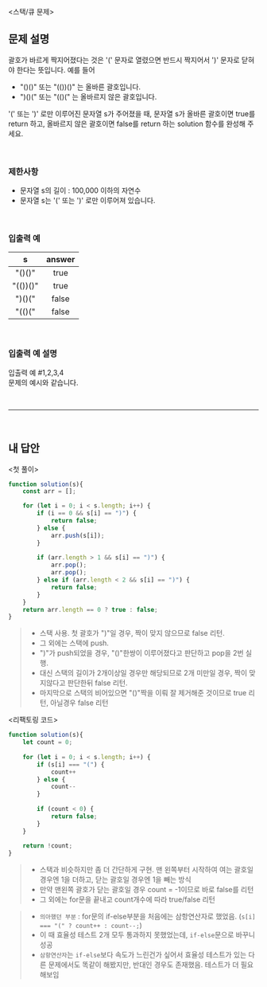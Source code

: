 <스택/큐 문제>

## 문제 설명
괄호가 바르게 짝지어졌다는 것은 '(' 문자로 열렸으면 반드시 짝지어서 ')' 문자로 닫혀야 한다는 뜻입니다. 예를 들어

* "()()" 또는 "(())()" 는 올바른 괄호입니다.
* ")()(" 또는 "(()(" 는 올바르지 않은 괄호입니다.

'(' 또는 ')' 로만 이루어진 문자열 s가 주어졌을 때, 문자열 s가 올바른 괄호이면 true를 return 하고, 올바르지 않은 괄호이면 false를 return 하는 solution 함수를 완성해 주세요.

<br>

### 제한사항
* 문자열 s의 길이 : 100,000 이하의 자연수
* 문자열 s는 '(' 또는 ')' 로만 이루어져 있습니다.

<br>

### 입출력 예
|s|answer|
|:---:|:---:|
|"()()"|true|
|"(())()"|true|
|")()("|false|
|"(()("|false|

<br>

### 입출력 예 설명
입출력 예 #1,2,3,4
<br>
문제의 예시와 같습니다.

<br>

---

<br>

## 내 답안
<첫 풀이>
```JavaScript
function solution(s){
    const arr = [];

    for (let i = 0; i < s.length; i++) {
        if (i == 0 && s[i] == ")") {
            return false;
        } else {
            arr.push(s[i]);
        }
        
        if (arr.length > 1 && s[i] == ")") {
            arr.pop();
            arr.pop();
        } else if (arr.length < 2 && s[i] == ")") {
            return false;
        }
    }
    return arr.length == 0 ? true : false;
}
```
> * 스택 사용. 첫 괄호가 ")"일 경우, 짝이 맞지 않으므로 false 리턴.
> * 그 외에는 스택에 push.   
> * ")"가 push되었을 경우, "()"한쌍이 이루어졌다고 판단하고 pop을 2번 실행.   
> * 대신 스택의 길이가 2개이상일 경우만 해당되므로 2개 미만일 경우, 짝이 맞지않다고 판단한뒤 false 리턴.
> * 마지막으로 스택의 비어있으면 "()"짝을 이뤄 잘 제거해준 것이므로 true 리턴, 아닐경우 false 리턴


<리팩토링 코드>
```JavaScript
function solution(s){
    let count = 0;
    
    for (let i = 0; i < s.length; i++) {
        if (s[i] === "(") {
            count++
        } else {
            count--
        }
        
        if (count < 0) {
            return false;
        }
    }
    
    return !count;
}
```
> * 스택과 비슷하지만 좀 더 간단하게 구현. 맨 왼쪽부터 시작하여 여는 괄호일 경우엔 1을 더하고, 닫는 괄호일 경우엔 1을 빼는 방식
> * 만약 맨왼쪽 괄호가 닫는 괄호일 경우 count = -1이므로 바로 false를 리턴
> * 그 외에는 for문을 끝내고 count개수에 따라 true/false 리턴

> * `의아했던 부분` : for문의 if-else부분을 처음에는 삼항연산자로 했었음. (`s[i] === "(" ? count++ : count--;`)  
> * 이 때 효율성 테스트 2개 모두 통과하지 못했었는데, `if-else`문으로 바꾸니 성공
> * `삼항연산자`는 `if-else`보다 속도가 느린건가 싶어서 효율성 테스트가 있는 다른 문제에서도 똑같이 해봤지만, 반대인 경우도 존재했음. 테스트가 더 필요해보임
